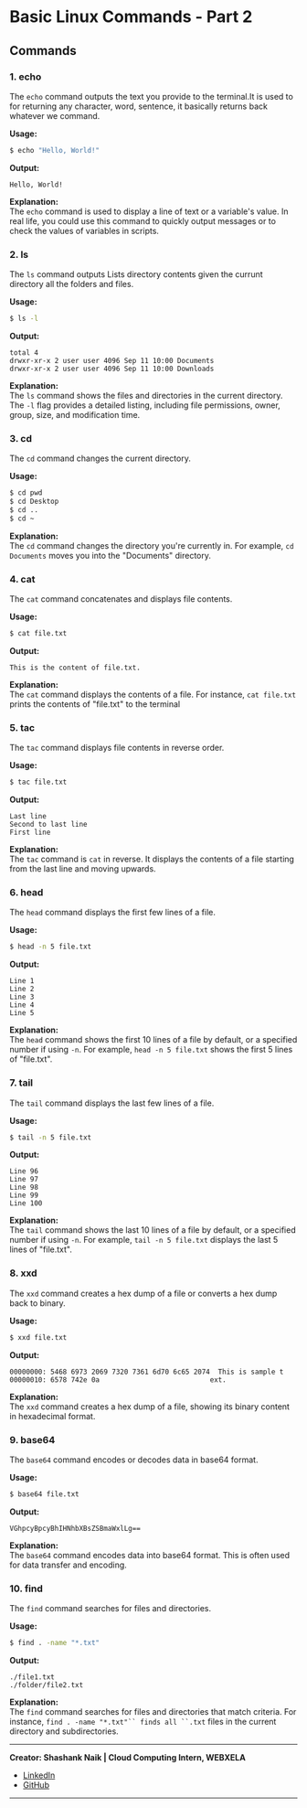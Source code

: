 # **Basic Linux Commands - Part 2**

## Commands

### 1. **echo**

The `echo` command outputs the text you provide to the terminal.It is used to for returning any character, word, sentence, it basically returns back whatever we command.


**Usage:** 
```bash
$ echo "Hello, World!"
```
**Output:**
```
Hello, World!
```

**Explanation:**  
The `echo` command is used to display a line of text or a variable's value. In real life, you could use this command to quickly output messages or to check the values of variables in scripts.

### 2. **ls**

The `ls` command outputs Lists directory contents given the currunt directory all the folders and files.


**Usage:**
```bash
$ ls -l
```

**Output:**
```
total 4
drwxr-xr-x 2 user user 4096 Sep 11 10:00 Documents
drwxr-xr-x 2 user user 4096 Sep 11 10:00 Downloads
```

**Explanation:**  
The `ls` command shows the files and directories in the current directory. The `-l` flag provides a detailed listing, including file permissions, owner, group, size, and modification time.

### 3. **cd**

The `cd` command changes the current directory.


**Usage:**
```bash
$ cd pwd 
$ cd Desktop 
$ cd .. 
$ cd ~
```

**Explanation:**  
The `cd` command changes the directory you're currently in. For example, `cd Documents` moves you into the "Documents" directory.

### 4. **cat**

The `cat` command concatenates and displays file contents.


**Usage:**
```bash
$ cat file.txt
```

**Output:**
```
This is the content of file.txt.
```

**Explanation:**  
The `cat` command displays the contents of a file. For instance, `cat file.txt` prints the contents of "file.txt" to the terminal

### 5. **tac**

The `tac` command displays file contents in reverse order.


**Usage:**
```bash
$ tac file.txt
```

**Output:**
```
Last line
Second to last line
First line
```

**Explanation:**  
The `tac` command is `cat` in reverse. It displays the contents of a file starting from the last line and moving upwards.

### 6. **head**

The `head` command displays the first few lines of a file.


**Usage:**
```bash
$ head -n 5 file.txt
```

**Output:**
```
Line 1
Line 2
Line 3
Line 4
Line 5
```

**Explanation:**  
The `head` command shows the first 10 lines of a file by default, or a specified number if using `-n`. For example, `head -n 5 file.txt` shows the first 5 lines of "file.txt".

### 7. **tail**

The `tail` command displays the last few lines of a file.


**Usage:**
```bash
$ tail -n 5 file.txt
```

**Output:**
```
Line 96
Line 97
Line 98
Line 99
Line 100
```

**Explanation:**  
The `tail` command shows the last 10 lines of a file by default, or a specified number if using `-n`. For example, `tail -n 5 file.txt` displays the last 5 lines of "file.txt".

### 8. **xxd**

The `xxd` command creates a hex dump of a file or converts a hex dump back to binary.


**Usage:**
```bash
$ xxd file.txt
```

**Output:**
```
00000000: 5468 6973 2069 7320 7361 6d70 6c65 2074  This is sample t
00000010: 6578 742e 0a                           ext.
```

**Explanation:**  
The `xxd` command creates a hex dump of a file, showing its binary content in hexadecimal format.

### 9. **base64**

The `base64` command encodes or decodes data in base64 format.


**Usage:**
```bash
$ base64 file.txt
```

**Output:**
```
VGhpcyBpcyBhIHNhbXBsZSBmaWxlLg==
```

**Explanation:**  
The `base64` command encodes data into base64 format. This is often used for data transfer and encoding.

### 10. **find**

The `find` command searches for files and directories.


**Usage:**
```bash
$ find . -name "*.txt"
```

**Output:**
```
./file1.txt
./folder/file2.txt
```

**Explanation:**  
The `find` command searches for files and directories that match criteria. For instance, `find . -name "*.txt"`` finds all ``.txt` files in the current directory and subdirectories.


---

**Creator: Shashank Naik | Cloud Computing Intern, WEBXELA**

- [LinkedIn](https://www.linkedin.com/in/shashank-naik09061319)
- [GitHub](https://github.com/Shashank693)
---

